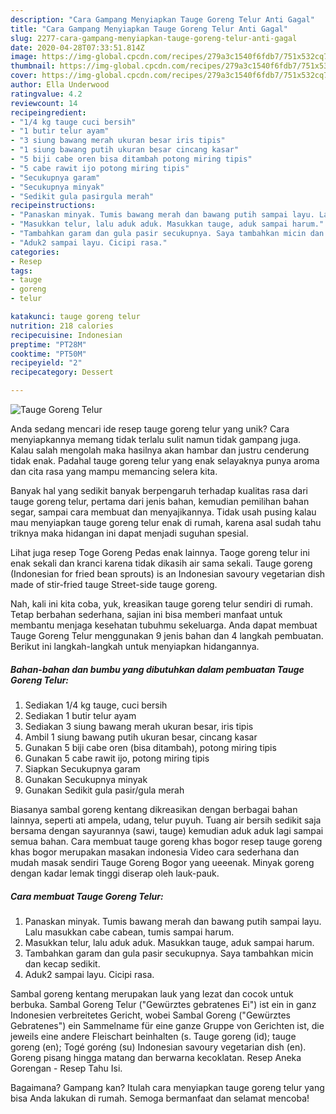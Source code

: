 ```yaml
---
description: "Cara Gampang Menyiapkan Tauge Goreng Telur Anti Gagal"
title: "Cara Gampang Menyiapkan Tauge Goreng Telur Anti Gagal"
slug: 2277-cara-gampang-menyiapkan-tauge-goreng-telur-anti-gagal
date: 2020-04-28T07:33:51.814Z
image: https://img-global.cpcdn.com/recipes/279a3c1540f6fdb7/751x532cq70/tauge-goreng-telur-foto-resep-utama.jpg
thumbnail: https://img-global.cpcdn.com/recipes/279a3c1540f6fdb7/751x532cq70/tauge-goreng-telur-foto-resep-utama.jpg
cover: https://img-global.cpcdn.com/recipes/279a3c1540f6fdb7/751x532cq70/tauge-goreng-telur-foto-resep-utama.jpg
author: Ella Underwood
ratingvalue: 4.2
reviewcount: 14
recipeingredient:
- "1/4 kg tauge cuci bersih"
- "1 butir telur ayam"
- "3 siung bawang merah ukuran besar iris tipis"
- "1 siung bawang putih ukuran besar cincang kasar"
- "5 biji cabe oren bisa ditambah potong miring tipis"
- "5 cabe rawit ijo potong miring tipis"
- "Secukupnya garam"
- "Secukupnya minyak"
- "Sedikit gula pasirgula merah"
recipeinstructions:
- "Panaskan minyak. Tumis bawang merah dan bawang putih sampai layu. Lalu masukkan cabe cabean, tumis sampai harum."
- "Masukkan telur, lalu aduk aduk. Masukkan tauge, aduk sampai harum."
- "Tambahkan garam dan gula pasir secukupnya. Saya tambahkan micin dan kecap sedikit."
- "Aduk2 sampai layu. Cicipi rasa."
categories:
- Resep
tags:
- tauge
- goreng
- telur

katakunci: tauge goreng telur 
nutrition: 218 calories
recipecuisine: Indonesian
preptime: "PT28M"
cooktime: "PT50M"
recipeyield: "2"
recipecategory: Dessert

---
```



![Tauge Goreng Telur](https://img-global.cpcdn.com/recipes/279a3c1540f6fdb7/751x532cq70/tauge-goreng-telur-foto-resep-utama.jpg)

Anda sedang mencari ide resep tauge goreng telur yang unik? Cara menyiapkannya memang tidak terlalu sulit namun tidak gampang juga. Kalau salah mengolah maka hasilnya akan hambar dan justru cenderung tidak enak. Padahal tauge goreng telur yang enak selayaknya punya aroma dan cita rasa yang mampu memancing selera kita.

Banyak hal yang sedikit banyak berpengaruh terhadap kualitas rasa dari tauge goreng telur, pertama dari jenis bahan, kemudian pemilihan bahan segar, sampai cara membuat dan menyajikannya. Tidak usah pusing kalau mau menyiapkan tauge goreng telur enak di rumah, karena asal sudah tahu triknya maka hidangan ini dapat menjadi suguhan spesial.

Lihat juga resep Toge Goreng Pedas enak lainnya. Taoge goreng telur ini enak sekali dan kranci karena tidak dikasih air sama sekali. Tauge goreng (Indonesian for fried bean sprouts) is an Indonesian savoury vegetarian dish made of stir-fried tauge Street-side tauge goreng.


Nah, kali ini kita coba, yuk, kreasikan tauge goreng telur sendiri di rumah. Tetap berbahan sederhana, sajian ini bisa memberi manfaat untuk membantu menjaga kesehatan tubuhmu sekeluarga. Anda dapat membuat Tauge Goreng Telur menggunakan 9 jenis bahan dan 4 langkah pembuatan. Berikut ini langkah-langkah untuk menyiapkan hidangannya.

<!--inarticleads1-->

##### Bahan-bahan dan bumbu yang dibutuhkan dalam pembuatan Tauge Goreng Telur:

1. Sediakan 1/4 kg tauge, cuci bersih
1. Sediakan 1 butir telur ayam
1. Sediakan 3 siung bawang merah ukuran besar, iris tipis
1. Ambil 1 siung bawang putih ukuran besar, cincang kasar
1. Gunakan 5 biji cabe oren (bisa ditambah), potong miring tipis
1. Gunakan 5 cabe rawit ijo, potong miring tipis
1. Siapkan Secukupnya garam
1. Gunakan Secukupnya minyak
1. Gunakan Sedikit gula pasir/gula merah


Biasanya sambal goreng kentang dikreasikan dengan berbagai bahan lainnya, seperti ati ampela, udang, telur puyuh. Tuang air bersih sedikit saja bersama dengan sayurannya (sawi, tauge) kemudian aduk aduk lagi sampai semua bahan. Cara membuat tauge goreng khas bogor resep tauge goreng khas bogor merupakan masakan indonesia Video cara sederhana dan mudah masak sendiri Tauge Goreng Bogor yang ueeenak. Minyak goreng dengan kadar lemak tinggi diserap oleh lauk-pauk. 

<!--inarticleads2-->

##### Cara membuat Tauge Goreng Telur:

1. Panaskan minyak. Tumis bawang merah dan bawang putih sampai layu. Lalu masukkan cabe cabean, tumis sampai harum.
1. Masukkan telur, lalu aduk aduk. Masukkan tauge, aduk sampai harum.
1. Tambahkan garam dan gula pasir secukupnya. Saya tambahkan micin dan kecap sedikit.
1. Aduk2 sampai layu. Cicipi rasa.


Sambal goreng kentang merupakan lauk yang lezat dan cocok untuk berbuka. Sambal Goreng Telur (&#34;Gewürztes gebratenes Ei&#34;) ist ein in ganz Indonesien verbreitetes Gericht, wobei Sambal Goreng (&#34;Gewürztes Gebratenes&#34;) ein Sammelname für eine ganze Gruppe von Gerichten ist, die jeweils eine andere Fleischart beinhalten (s. Tauge goreng (id); tauge goreng (en); Togé goréng (su) Indonesian savoury vegetarian dish (en). Goreng pisang hingga matang dan berwarna kecoklatan. Resep Aneka Gorengan - Resep Tahu Isi. 

Bagaimana? Gampang kan? Itulah cara menyiapkan tauge goreng telur yang bisa Anda lakukan di rumah. Semoga bermanfaat dan selamat mencoba!
